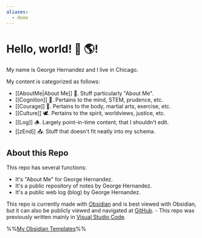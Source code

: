 ```yaml
---
aliases:
  - Home
---
```

# Hello, world! 👋 🌎!

My name is George Hernandez and I live in Chicago.

My content is categorized as follows:
- [[AboutMe|About Me]] 🦊. Stuff particularly "About Me".
- [[Cognition]] 🦉. Pertains to the mind, STEM, prudence, etc.
- [[Courage]] 🦁. Pertains to the body, martial arts, exercise, etc.
- [[Culture]] 🕊️. Pertains to the spirit, worldviews, justice, etc.
- [[Log]] 🪵. Largely point-in-time content, that I shouldn't edit.
- [[zEnd]] 📤. Stuff that doesn't fit neatly into my schema.

## About this Repo

This repo has several functions:
  - It's "About Me" for George Hernandez.
  - It's a public repository of notes by George Hernandez. 
  - It's a public web log (blog) by George Hernandez.

This repo is currently made with [Obsidian](https://obsidian.md/) and is best viewed with Obsidian, but it can also be publicly viewed and navigated at [GitHub](https://github.com/). - This repo was previously written mainly in [Visual Studio Code](https://code.visualstudio.com/).

%%[My Obsidian Templates](Templates/Templates.md)%%
